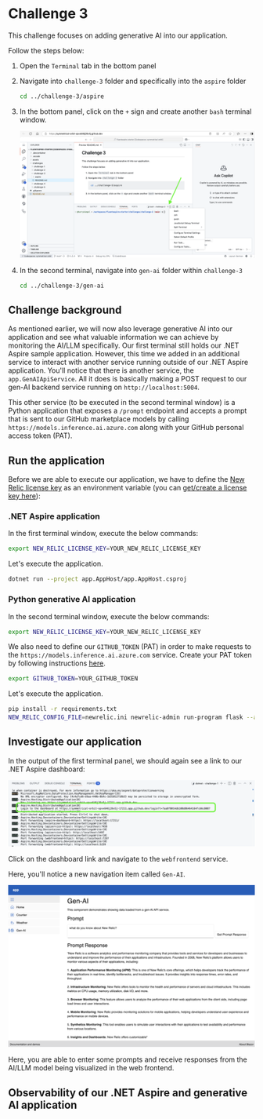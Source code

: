 # Challenge 3

This challenge focuses on adding generative AI into our application.

Follow the steps below:

1. Open the `Terminal` tab in the bottom panel

2. Navigate into `challenge-3` folder and specifically into the `aspire` folder

    ```bash
    cd ../challenge-3/aspire
    ```

3. In the bottom panel, click on the `+` sign and create another `bash` terminal window.

    ![GitHub Codespace new terminal](./assets/gh-codespace-new-terminal.png)

4. In the second terminal, navigate into `gen-ai` folder within `challenge-3`

    ```bash
    cd ../challenge-3/gen-ai
    ```

## Challenge background

As mentioned earlier, we will now also leverage generative AI into our application and see what valuable information we can achieve by monitoring the AI/LLM specifically. Our first terminal still holds our .NET Aspire sample application. However, this time we added in an additional service to interact with another service running outside of our .NET Aspire application. You'll notice that there is another service, the `app.GenAIApiService`. All it does is basically making a POST request to our gen-AI backend service running on `http://localhost:5004`.

This other service (to be executed in the second terminal window) is a Python application that exposes a `/prompt` endpoint and accepts a prompt that is sent to our GitHub marketplace models by calling `https://models.inference.ai.azure.com` along with your GitHub personal access token (PAT).

## Run the application

Before we are able to execute our application, we have to define the [New Relic license key](https://docs.newrelic.com/docs/apis/intro-apis/new-relic-api-keys/#license-key) as an environment variable (you can [get/create a license key here](https://one.newrelic.com/launcher/api-keys-ui.api-keys-launcher)):

### .NET Aspire application

In the first terminal window, execute the below commands:

```bash
export NEW_RELIC_LICENSE_KEY=YOUR_NEW_RELIC_LICENSE_KEY
```

Let's execute the application.

```bash
dotnet run --project app.AppHost/app.AppHost.csproj
```

### Python generative AI application

In the second terminal window, execute the below commands:

```bash
export NEW_RELIC_LICENSE_KEY=YOUR_NEW_RELIC_LICENSE_KEY
```

We also need to define our `GITHUB_TOKEN` (PAT) in order to make requests to the `https://models.inference.ai.azure.com` service. Create your PAT token by following instructions [here](https://docs.github.com/en/authentication/keeping-your-account-and-data-secure/managing-your-personal-access-tokens).

```bash
export GITHUB_TOKEN=YOUR_GITHUB_TOKEN
```

Let's execute the application.

```bash
pip install -r requirements.txt
NEW_RELIC_CONFIG_FILE=newrelic.ini newrelic-admin run-program flask --app app.py run --host 0.0.0.0 --port 5004
```

## Investigate our application

In the output of the first terminal panel, we should again see a link to our .NET Aspire dashboard:

![.NET Aspire dashboard link](../challenge-1/assets/dotnet-run-aspire-dashboard-link.png)

Click on the dashboard link and navigate to the `webfrontend` service.

Here, you'll notice a new navigation item called `Gen-AI`.

![web-frontend gen-ai](./assets/web-frontend-gen-ai.png)

Here, you are able to enter some prompts and receive responses from the AI/LLM model being visualized in the web frontend.

## Observability of our .NET Aspire and generative  AI application
